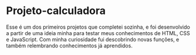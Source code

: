 # Projeto-calculadora
Esse é um dos primeiros projetos que completei sozinha, e foi desenvolvido a partir de uma ideia minha para testar meus conhecimentos de HTML, CSS e JavaScript.
Com minha curiosidade fui descobrindo novas funções, e também relembrando conhecimentos já aprendidos. 
